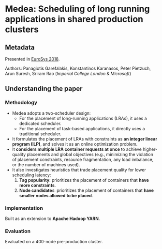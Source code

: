 # Medea: Scheduling of long running applications in shared production clusters

## Metadata

Presented in [EuroSys 2018](https://www.microsoft.com/en-us/research/publication/medea-scheduling-long-running-applications-shared-production-clusters/).

Authors: Panagiotis Garefalakis, Konstantinos Karanasos, Peter Pietzuch, Arun Suresh, Sriram Rao (_Imperial College London_ & _Microsoft_)

## Understanding the paper

### Methodology

* Medea adopts a two-scheduler design:
  * For the placement of long-running applications (LRAs), it uses a dedicated scheduler.
  * For the placement of task-based applications, it directly uses a traditional scheduler.
* It formulates the placement of LRAs with constraints as **an integer linear program (ILP)**, and solves it as an online optimization problem.
* It **considers multiple LRA container requests at once** to achieve higher-quality placements and global objectives (e.g., minimizing the violation of placement constraints, resource fragmentation, any load imbalance, or the number of machines used).
* It also investigates heuristics that trade placement quality for lower scheduling latency:
  1. **Tag popularity**: prioritizes the placement of containers that **have more constraints**.
  2. **Node candidate**s: prioritizes the placement of containers that **have smaller nodes allowed to be placed**.

### Implementation

Built as an extension to **Apache Hadoop YARN**.

### Evaluation

Evaluated on a 400-node pre-production cluster.
